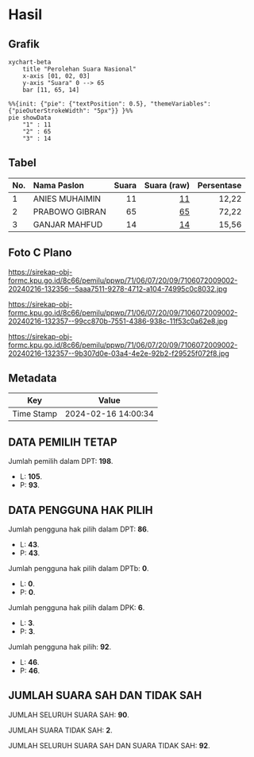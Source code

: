 # Hasil

## Grafik

```mermaid
xychart-beta
    title "Perolehan Suara Nasional"
    x-axis [01, 02, 03]
    y-axis "Suara" 0 --> 65
    bar [11, 65, 14]
```

```mermaid
%%{init: {"pie": {"textPosition": 0.5}, "themeVariables": {"pieOuterStrokeWidth": "5px"}} }%%
pie showData
    "1" : 11
    "2" : 65
    "3" : 14
```

## Tabel

| No. | Nama Paslon    | Suara | Suara (raw) | Persentase |
|:--- |:-------------- | -----:| -----------:| ----------:|
| 1   | ANIES MUHAIMIN | 11    | [11][p-1]   | 12,22      |
| 2   | PRABOWO GIBRAN | 65    | [65][p-2]   | 72,22      |
| 3   | GANJAR MAHFUD  | 14    | [14][p-3]   | 15,56      |


[p-1]: https://github.com/gigit-pemilu/pemilu-2024/blob/main/pilpres/hitung-suara/sub/71-sulawesi-utara/sub/06-minahasa-utara/sub/07-likupang-timur/sub/2009-likupang-ii/sub/002-tps/sub/paslon-1.txt
[p-2]: https://github.com/gigit-pemilu/pemilu-2024/blob/main/pilpres/hitung-suara/sub/71-sulawesi-utara/sub/06-minahasa-utara/sub/07-likupang-timur/sub/2009-likupang-ii/sub/002-tps/sub/paslon-2.txt
[p-3]: https://github.com/gigit-pemilu/pemilu-2024/blob/main/pilpres/hitung-suara/sub/71-sulawesi-utara/sub/06-minahasa-utara/sub/07-likupang-timur/sub/2009-likupang-ii/sub/002-tps/sub/paslon-3.txt

## Foto C Plano

https://sirekap-obj-formc.kpu.go.id/8c66/pemilu/ppwp/71/06/07/20/09/7106072009002-20240216-132356--5aaa7511-9278-4712-a104-74995c0c8032.jpg

https://sirekap-obj-formc.kpu.go.id/8c66/pemilu/ppwp/71/06/07/20/09/7106072009002-20240216-132357--99cc870b-7551-4386-938c-11f53c0a62e8.jpg

https://sirekap-obj-formc.kpu.go.id/8c66/pemilu/ppwp/71/06/07/20/09/7106072009002-20240216-132357--9b307d0e-03a4-4e2e-92b2-f29525f072f8.jpg


## Metadata

| Key        | Value               |
| ---------- | ------------------- |
| Time Stamp | 2024-02-16 14:00:34 |


## DATA PEMILIH TETAP

Jumlah pemilih dalam DPT: **198**.
 * L: **105**.
 * P: **93**.

## DATA PENGGUNA HAK PILIH

Jumlah pengguna hak pilih dalam DPT: **86**.
 * L: **43**.
 * P: **43**.

Jumlah pengguna hak pilih dalam DPTb: **0**.
 * L: **0**.
 * P: **0**.

Jumlah pengguna hak pilih dalam DPK: **6**.
 * L: **3**.
 * P: **3**.

Jumlah pengguna hak pilih: **92**.
 * L: **46**.
 * P: **46**.

## JUMLAH SUARA SAH DAN TIDAK SAH

JUMLAH SELURUH SUARA SAH: **90**.

JUMLAH SUARA TIDAK SAH: **2**.

JUMLAH SELURUH SUARA SAH DAN SUARA TIDAK SAH: **92**.


